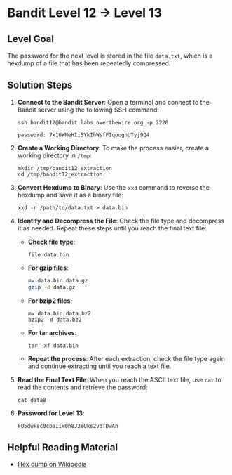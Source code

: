 # Bandit Level 12 → Level 13

## Level Goal
The password for the next level is stored in the file `data.txt`, which is a hexdump of a file that has been repeatedly compressed.

## Solution Steps

1. **Connect to the Bandit Server**:
   Open a terminal and connect to the Bandit server using the following SSH command:
   
   ```
   ssh bandit12@bandit.labs.overthewire.org -p 2220
   ```
   ```
   password: 7x16WNeHIi5YkIhWsfFIqoognUTyj9Q4
   ```

2. **Create a Working Directory**:
   To make the process easier, create a working directory in `/tmp`:
   
   ```
   mkdir /tmp/bandit12_extraction
   cd /tmp/bandit12_extraction
   ```

3. **Convert Hexdump to Binary**:
   Use the `xxd` command to reverse the hexdump and save it as a binary file:

   ```
   xxd -r /path/to/data.txt > data.bin
   ```

4. **Identify and Decompress the File**:
   Check the file type and decompress it as needed. Repeat these steps until you reach the final text file:

   - **Check file type**:
     ```
     file data.bin
     ```

   - **For gzip files**:
     ```bash
     mv data.bin data.gz
     gzip -d data.gz
     ```

   - **For bzip2 files**:
     ```
     mv data.bin data.bz2
     bzip2 -d data.bz2
     ```

   - **For tar archives**:
     ```
     tar -xf data.bin
     ```

   - **Repeat the process**: After each extraction, check the file type again and continue extracting until you reach a text file.

5. **Read the Final Text File**:
   When you reach the ASCII text file, use `cat` to read the contents and retrieve the password:

   ```
   cat data8
   ```

6. **Password for Level 13**:
   ```
   FO5dwFsc0cbaIiH0h8J2eUks2vdTDwAn
   ```

## Helpful Reading Material
- [Hex dump on Wikipedia](https://en.wikipedia.org/wiki/Hex_dump)
